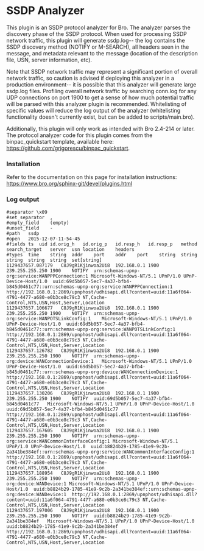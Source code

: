 SSDP Analyzer
=================================

This plugin is an SSDP protocol analyzer for Bro. The analyzer parses the discovery phase of the SSDP protocol. When used for processing SSDP network traffic, this plugin will generate ssdp.log-- the log contains the SSDP discovery method (NOTIFY or M-SEARCH), all headers seen in the message, and metadata relevant to the message (location of the description file, USN, server information, etc). 

Note that SSDP network traffic may represent a significant portion of overall network traffic, so caution is advised if deploying this analyzer in a production environment-- it is possible that this analyzer will generate large ssdp.log files. Profiling overall network traffic by searching conn.log for any UDP connections on port 1900 to get a sense of how much potential traffic will be parsed with this analyzer plugin is recommended. Whitelisting of specific values will reduce the log output of the analyzer (whitelisting functionality doesn't currently exist, but can be added to scripts/main.bro).

Additionally, this plugin will only work as intended with Bro 2.4-214 or later. The protocol analyzer code for this plugin comes from the binpac_quickstart template, available here: https://github.com/grigorescu/binpac_quickstart. 

### Installation

Refer to the documentation on this page for installation instructions: https://www.bro.org/sphinx-git/devel/plugins.html

### Log output
```
#separator \x09
#set_separator	,
#empty_field	(empty)
#unset_field	-
#path	ssdp
#open	2015-12-07-11-54-45
#fields	ts	uid	id.orig_h	id.orig_p	id.resp_h	id.resp_p	method	search_target	server	usn	location	headers
#types	time	string	addr	port	addr	port	string	string	string	string	string	set[string]
1129437657.087179	C8J9gR1Kjinwoa2Ui8	192.168.0.1	1900	239.255.255.250	1900	NOTIFY	urn:schemas-upnp-org:service:WANPPPConnection:1	Microsoft-Windows-NT/5.1 UPnP/1.0 UPnP-Device-Host/1.0	uuid:69d5b057-5ec7-4a37-bfb4-b845d0461c77::urn:schemas-upnp-org:service:WANPPPConnection:1	http://192.168.0.1:2869/upnphost/udhisapi.dll?content=uuid:11a6f064-4791-4477-a680-e0b3ce8c79c3	NT,Cache-Control,NTS,USN,Host,Server,Location
1129437657.106677	C8J9gR1Kjinwoa2Ui8	192.168.0.1	1900	239.255.255.250	1900	NOTIFY	urn:schemas-upnp-org:service:WANPOTSLinkConfig:1	Microsoft-Windows-NT/5.1 UPnP/1.0 UPnP-Device-Host/1.0	uuid:69d5b057-5ec7-4a37-bfb4-b845d0461c77::urn:schemas-upnp-org:service:WANPOTSLinkConfig:1	http://192.168.0.1:2869/upnphost/udhisapi.dll?content=uuid:11a6f064-4791-4477-a680-e0b3ce8c79c3	NT,Cache-Control,NTS,USN,Host,Server,Location
1129437657.126782	C8J9gR1Kjinwoa2Ui8	192.168.0.1	1900	239.255.255.250	1900	NOTIFY	urn:schemas-upnp-org:device:WANConnectionDevice:1	Microsoft-Windows-NT/5.1 UPnP/1.0 UPnP-Device-Host/1.0	uuid:69d5b057-5ec7-4a37-bfb4-b845d0461c77::urn:schemas-upnp-org:device:WANConnectionDevice:1	http://192.168.0.1:2869/upnphost/udhisapi.dll?content=uuid:11a6f064-4791-4477-a680-e0b3ce8c79c3	NT,Cache-Control,NTS,USN,Host,Server,Location
1129437657.130206	C8J9gR1Kjinwoa2Ui8	192.168.0.1	1900	239.255.255.250	1900	NOTIFY	uuid:69d5b057-5ec7-4a37-bfb4-b845d0461c77	Microsoft-Windows-NT/5.1 UPnP/1.0 UPnP-Device-Host/1.0	uuid:69d5b057-5ec7-4a37-bfb4-b845d0461c77	http://192.168.0.1:2869/upnphost/udhisapi.dll?content=uuid:11a6f064-4791-4477-a680-e0b3ce8c79c3	NT,Cache-Control,NTS,USN,Host,Server,Location
1129437657.167605	C8J9gR1Kjinwoa2Ui8	192.168.0.1	1900	239.255.255.250	1900	NOTIFY	urn:schemas-upnp-org:service:WANCommonInterfaceConfig:1	Microsoft-Windows-NT/5.1 UPnP/1.0 UPnP-Device-Host/1.0	uuid:b8824b29-1785-41e9-9c2b-2a341be384ef::urn:schemas-upnp-org:service:WANCommonInterfaceConfig:1	http://192.168.0.1:2869/upnphost/udhisapi.dll?content=uuid:11a6f064-4791-4477-a680-e0b3ce8c79c3	NT,Cache-Control,NTS,USN,Host,Server,Location
1129437657.188954	C8J9gR1Kjinwoa2Ui8	192.168.0.1	1900	239.255.255.250	1900	NOTIFY	urn:schemas-upnp-org:device:WANDevice:1	Microsoft-Windows-NT/5.1 UPnP/1.0 UPnP-Device-Host/1.0	uuid:b8824b29-1785-41e9-9c2b-2a341be384ef::urn:schemas-upnp-org:device:WANDevice:1	http://192.168.0.1:2869/upnphost/udhisapi.dll?content=uuid:11a6f064-4791-4477-a680-e0b3ce8c79c3	NT,Cache-Control,NTS,USN,Host,Server,Location
1129437657.197006	C8J9gR1Kjinwoa2Ui8	192.168.0.1	1900	239.255.255.250	1900	NOTIFY	uuid:b8824b29-1785-41e9-9c2b-2a341be384ef	Microsoft-Windows-NT/5.1 UPnP/1.0 UPnP-Device-Host/1.0	uuid:b8824b29-1785-41e9-9c2b-2a341be384ef	http://192.168.0.1:2869/upnphost/udhisapi.dll?content=uuid:11a6f064-4791-4477-a680-e0b3ce8c79c3	NT,Cache-Control,NTS,USN,Host,Server,Location
```
